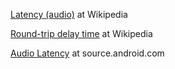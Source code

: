 [Latency (audio)](http://en.wikipedia.org/wiki/Latency_(audio)) at Wikipedia

[Round-trip delay time](http://en.wikipedia.org/wiki/Round-trip_delay_time) at Wikipedia

[Audio Latency](http://source.android.com/devices/audio_latency.html) at source.android.com